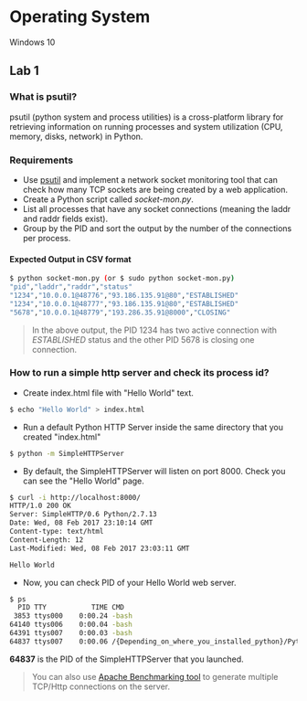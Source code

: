 
# Operating System
Windows 10

## Lab 1

### What is psutil?

psutil (python system and process utilities) is a cross-platform library for retrieving information on running processes and system utilization (CPU, memory, disks, network) in Python. 


### Requirements

* Use [psutil](https://pythonhosted.org/psutil/) and implement a network socket monitoring tool that can check how many TCP sockets are being created by a web application.
* Create a Python script called _socket-mon.py_.
* List all processes that have any socket connections (meaning the laddr and raddr fields exist).
* Group by the PID and sort the output by the number of the connections per process.

#### Expected Output in CSV format

```sh
$ python socket-mon.py (or $ sudo python socket-mon.py)
"pid","laddr","raddr","status"
"1234","10.0.0.1@48776","93.186.135.91@80","ESTABLISHED"
"1234","10.0.0.1@48777","93.186.135.91@80","ESTABLISHED"
"5678","10.0.0.1@48779","193.286.35.91@8000","CLOSING"
```

> In the above output, the PID 1234 has two active connection with _ESTABLISHED_ status and the 
other PID 5678 is closing one connection.

### How to run a simple http server and check its process id?

* Create index.html file with "Hello World" text.

```sh
$ echo "Hello World" > index.html
```

* Run a default Python HTTP Server inside the same directory that you created "index.html"

```sh
$ python -m SimpleHTTPServer
```

* By default, the SimpleHTTPServer will listen on port 8000. Check you can see the "Hello World" page.

```sh
$ curl -i http://localhost:8000/
HTTP/1.0 200 OK
Server: SimpleHTTP/0.6 Python/2.7.13
Date: Wed, 08 Feb 2017 23:10:14 GMT
Content-type: text/html
Content-Length: 12
Last-Modified: Wed, 08 Feb 2017 23:03:11 GMT

Hello World
```

* Now, you can check PID of your Hello World web server.

```sh
$ ps 
  PID TTY           TIME CMD
 3853 ttys000    0:00.24 -bash
64140 ttys006    0:00.04 -bash
64391 ttys007    0:00.03 -bash
64837 ttys007    0:00.06 /{Depending_on_where_you_installed_python}/Python -m SimpleHTTPServer
```

__64837__ is the PID of the SimpleHTTPServer that you launched.

> You can also use [Apache Benchmarking tool](http://stackoverflow.com/questions/12732182/ab-load-testing) to generate multiple TCP/Http connections on the server.
